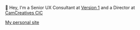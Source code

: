 👋 Hey, I'm a Senior UX Consultant at [Version 1](https://www.version1.com/) and a Director at [CamCreatives CIC](https://www.meetup.com/camcreatives/ "Meetup group")

[My personal site](https://www.stevethedesigner.com/)


